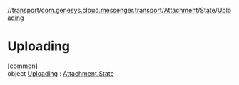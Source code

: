 //[transport](../../../../../index.md)/[com.genesys.cloud.messenger.transport](../../../index.md)/[Attachment](../../index.md)/[State](../index.md)/[Uploading](index.md)

# Uploading

[common]\
object [Uploading](index.md) : [Attachment.State](../index.md)
